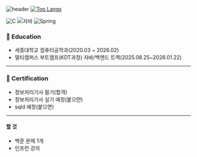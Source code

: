 ![header](https://capsule-render.vercel.app/api?type=wave&color=auto&height=250&section=header&text=My%20Page%20&fontSize=80)
[![Top Langs](https://github-readme-stats.vercel.app/api/top-langs/?username=JHeon123)](https://github.com/JHeon123/github-readme-stats)

![C](https://img.shields.io/badge/-C-123456?style=flat-square&logo=C&logoColor=black)
![자바](https://img.shields.io/badge/-자바-007396?style=flat&logo=Java&logoColor=ffffff)
![Spring](https://img.shields.io/badge/-Spring-6DB33F?style=for-the-badge&logo=Spring&logoColor=white)


### 🏫 Education
* 세종대학교 컴퓨터공학과(2020.03 ~ 2026.02)
* 멀티캠퍼스 부트캠프(KDT과정) 자바/백엔드 트랙(2025.08.25~2026.01.22)
---
### 🪪 Certification
* 정보처리기사 필기(합격)
* 정보처리기사 실기 예정(붙으먄)
* sqld 예정(붙으면)

---
#### 할 것
* 백준 문제 1개
* 인프런 강의



